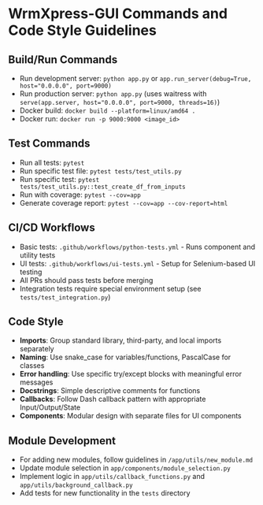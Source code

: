 # WrmXpress-GUI Commands and Code Style Guidelines

## Build/Run Commands
- Run development server: `python app.py` or `app.run_server(debug=True, host="0.0.0.0", port=9000)`
- Run production server: `python app.py` (uses waitress with `serve(app.server, host="0.0.0.0", port=9000, threads=16)`)
- Docker build: `docker build --platform=linux/amd64 .`
- Docker run: `docker run -p 9000:9000 <image_id>`

## Test Commands
- Run all tests: `pytest`
- Run specific test file: `pytest tests/test_utils.py`
- Run specific test: `pytest tests/test_utils.py::test_create_df_from_inputs`
- Run with coverage: `pytest --cov=app`
- Generate coverage report: `pytest --cov=app --cov-report=html`

## CI/CD Workflows
- Basic tests: `.github/workflows/python-tests.yml` - Runs component and utility tests
- UI tests: `.github/workflows/ui-tests.yml` - Setup for Selenium-based UI testing
- All PRs should pass tests before merging
- Integration tests require special environment setup (see `tests/test_integration.py`)

## Code Style
- **Imports**: Group standard library, third-party, and local imports separately
- **Naming**: Use snake_case for variables/functions, PascalCase for classes
- **Error handling**: Use specific try/except blocks with meaningful error messages
- **Docstrings**: Simple descriptive comments for functions
- **Callbacks**: Follow Dash callback pattern with appropriate Input/Output/State
- **Components**: Modular design with separate files for UI components

## Module Development
- For adding new modules, follow guidelines in `/app/utils/new_module.md`
- Update module selection in `app/components/module_selection.py`
- Implement logic in `app/utils/callback_functions.py` and `app/utils/background_callback.py`
- Add tests for new functionality in the `tests` directory